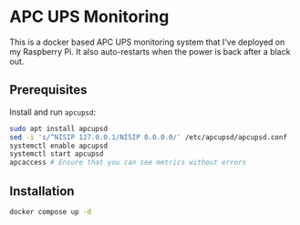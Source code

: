 # APC UPS Monitoring

This is a docker based APC UPS monitoring system that I've deployed on my Raspberry Pi. It also auto-restarts when the power is back after a black out.

## Prerequisites

Install and run `apcupsd`:

```sh
sudo apt install apcupsd
sed -i 's/^NISIP 127.0.0.1/NISIP 0.0.0.0/' /etc/apcupsd/apcupsd.conf
systemctl enable apcupsd
systemctl start apcupsd
apcaccess # Ensure that you can see metrics without errors 
```

## Installation

```sh
docker compose up -d
```
